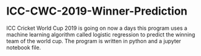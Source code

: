 # ICC-CWC-2019-Winner-Prediction
ICC Cricket World Cup 2019 is going on now a days this program uses a machine learning algorithm called logistic regression to predict the winning team of the world cup. The program is written in python and a jupyter notebook file. 
